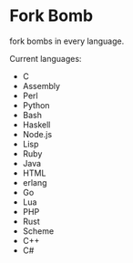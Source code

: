 # Fork Bomb
fork bombs in every language.

Current languages:

 - C
 - Assembly
 - Perl
 - Python
 - Bash
 - Haskell
 - Node.js
 - Lisp
 - Ruby
 - Java
 - HTML
 - erlang
 - Go
 - Lua
 - PHP
 - Rust
 - Scheme
 - C++
 - C#
